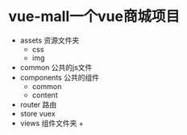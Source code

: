 # vue-mall一个vue商城项目

+ assets 资源文件夹
  + css
  + img
+ common 公共的js文件
+ components 公共的组件
  + common
  + content
+ router 路由
+ store vuex
+ views 组件文件夹
  + 